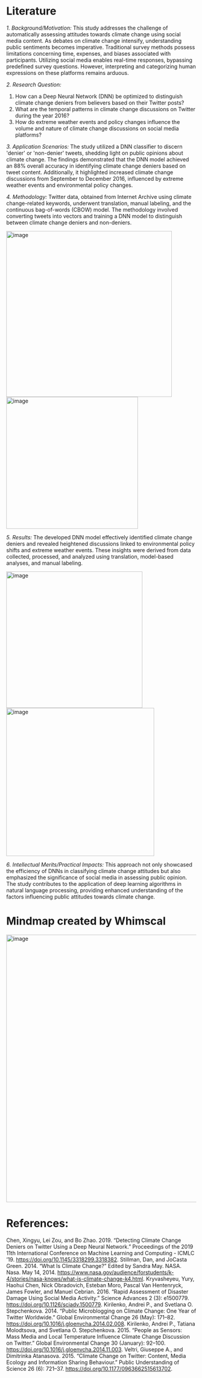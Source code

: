 # Literature

*1. Background/Motivation:*
This study addresses the challenge of automatically assessing attitudes towards climate change using social media content. As debates on climate change intensify, understanding public sentiments becomes imperative. Traditional survey methods possess limitations concerning time, expenses, and biases associated with participants. Utilizing social media enables real-time responses, bypassing predefined survey questions. However, interpreting and categorizing human expressions on these platforms remains arduous.

*2. Research Question:*
1. How can a Deep Neural Network (DNN) be optimized to distinguish climate change deniers from believers based on their Twitter posts?
2. What are the temporal patterns in climate change discussions on Twitter during the year 2016?
3. How do extreme weather events and policy changes influence the volume and nature of climate change discussions on social media platforms?

*3. Application Scenarios:*
The study utilized a DNN classifier to discern 'denier' or 'non-denier' tweets, shedding light on public opinions about climate change. The findings demonstrated that the DNN model achieved an 88% overall accuracy in identifying climate change deniers based on tweet content. Additionally, it highlighted increased climate change discussions from September to December 2016, influenced by extreme weather events and environmental policy changes.

*4. Methodology:*
Twitter data, obtained from Internet Archive using climate change-related keywords, underwent translation, manual labeling, and the continuous bag-of-words (CBOW) model. The methodology involved converting tweets into vectors and training a DNN model to distinguish between climate change deniers and non-deniers.

<img width="439" alt="image" src="https://github.com/Rising-Stars-by-Sunshine/STATS201_JennyZheng/assets/125801773/fa5e87da-c39b-44e1-92a9-0e17d5da6519">
<img width="349" alt="image" src="https://github.com/Rising-Stars-by-Sunshine/STATS201_JennyZheng/assets/125801773/fdf3cbef-5d5f-446c-9227-cffde6e16810">

*5. Results:*
The developed DNN model effectively identified climate change deniers and revealed heightened discussions linked to environmental policy shifts and extreme weather events. These insights were derived from data collected, processed, and analyzed using translation, model-based analyses, and manual labeling.

<img width="361" alt="image" src="https://github.com/Rising-Stars-by-Sunshine/STATS201_JennyZheng/assets/125801773/0a8703ec-dd95-4b7f-b6e8-2858b8ac07bf">
<img width="392" alt="image" src="https://github.com/Rising-Stars-by-Sunshine/STATS201_JennyZheng/assets/125801773/84d10ec0-89af-4fed-b6e0-3a2c28d3cb13">

*6. Intellectual Merits/Practical Impacts:*
This approach not only showcased the efficiency of DNNs in classifying climate change attitudes but also emphasized the significance of social media in assessing public opinion. The study contributes to the application of deep learning algorithms in natural language processing, providing enhanced understanding of the factors influencing public attitudes towards climate change.


# Mindmap created by Whimscal
<img width="708" alt="image" src="https://github.com/Rising-Stars-by-Sunshine/STATS201_JennyZheng/assets/125801773/1d008706-db45-4354-a10e-d7ac1df4061b">


# References:
Chen, Xingyu, Lei Zou, and Bo Zhao. 2019. “Detecting Climate Change Deniers on Twitter Using a Deep Neural Network.” Proceedings of the 2019 11th International Conference on Machine Learning and Computing - ICMLC ’19. https://doi.org/10.1145/3318299.3318382.
Stillman, Dan, and JoCasta Green. 2014. “What Is Climate Change?” Edited by Sandra May. NASA. Nasa. May 14, 2014. https://www.nasa.gov/audience/forstudents/k-4/stories/nasa-knows/what-is-climate-change-k4.html.
Kryvasheyeu, Yury, Haohui Chen, Nick Obradovich, Esteban Moro, Pascal Van Hentenryck, James Fowler, and Manuel Cebrian. 2016. “Rapid Assessment of Disaster Damage Using Social Media Activity.” Science Advances 2 (3): e1500779. https://doi.org/10.1126/sciadv.1500779.
Kirilenko, Andrei P., and Svetlana O. Stepchenkova. 2014. “Public Microblogging on Climate Change: One Year of Twitter Worldwide.” Global Environmental Change 26 (May): 171–82. https://doi.org/10.1016/j.gloenvcha.2014.02.008.
Kirilenko, Andrei P., Tatiana Molodtsova, and Svetlana O. Stepchenkova. 2015. “People as Sensors: Mass Media and Local Temperature Influence Climate Change Discussion on Twitter.” Global Environmental Change 30 (January): 92–100. https://doi.org/10.1016/j.gloenvcha.2014.11.003.
Veltri, Giuseppe A., and Dimitrinka Atanasova. 2015. “Climate Change on Twitter: Content, Media Ecology and Information Sharing Behaviour.” Public Understanding of Science 26 (6): 721–37. https://doi.org/10.1177/0963662515613702.
‌
